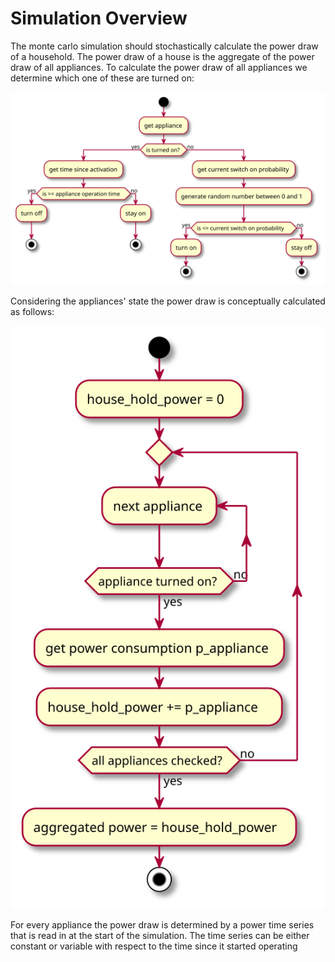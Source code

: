# Simulation Overview

The monte carlo simulation should stochastically calculate the power draw of a household.
The power draw of a house is the aggregate of the power draw of all appliances.
To calculate the power draw of all appliances we determine which one of these are turned on:

![Appliance State](../images/uml/appliance_state.svg)

Considering the appliances' state the power draw is conceptually calculated as follows:

![Household Power Calculation](../images/uml/power_calculation.svg)

For every appliance the power draw is determined by a power time series that is read in at the start of the simulation.
The time series can be either constant or variable with respect to the time since it started operating